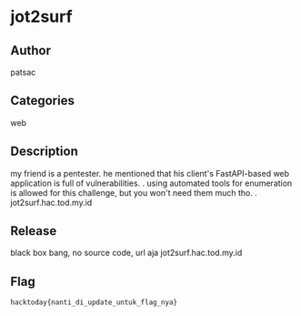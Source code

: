 # jot2surf

## Author

patsac

## Categories

web

## Description

my friend is a pentester. he mentioned that his client's FastAPI-based web application is full of vulnerabilities.
.
using automated tools for enumeration is allowed for this challenge, but you won't need them much tho.
.
jot2surf.hac.tod.my.id

## Release

black box bang, no source code, url aja jot2surf.hac.tod.my.id

## Flag

`hacktoday{nanti_di_update_untuk_flag_nya}`
